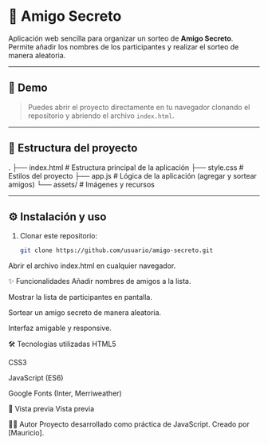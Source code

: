 # 🎁 Amigo Secreto

Aplicación web sencilla para organizar un sorteo de **Amigo Secreto**.  
Permite añadir los nombres de los participantes y realizar el sorteo de manera aleatoria.

---

## 🚀 Demo
> Puedes abrir el proyecto directamente en tu navegador clonando el repositorio y abriendo el archivo `index.html`.

---

## 📂 Estructura del proyecto
.
├── index.html # Estructura principal de la aplicación
├── style.css # Estilos del proyecto
├── app.js # Lógica de la aplicación (agregar y sortear amigos)
└── assets/ # Imágenes y recursos


---

## ⚙️ Instalación y uso

1. Clonar este repositorio:
   ```bash
   git clone https://github.com/usuario/amigo-secreto.git
Abrir el archivo index.html en cualquier navegador.

✨ Funcionalidades
Añadir nombres de amigos a la lista.

Mostrar la lista de participantes en pantalla.

Sortear un amigo secreto de manera aleatoria.

Interfaz amigable y responsive.

🛠️ Tecnologías utilizadas
HTML5

CSS3

JavaScript (ES6)

Google Fonts (Inter, Merriweather)

📸 Vista previa
Vista previa

👨‍💻 Autor
Proyecto desarrollado como práctica de JavaScript.
Creado por [Mauricio].
